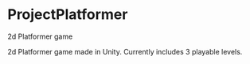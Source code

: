 # ProjectPlatformer
2d Platformer game

2d Platformer game made in Unity.
Currently includes 3 playable levels.
